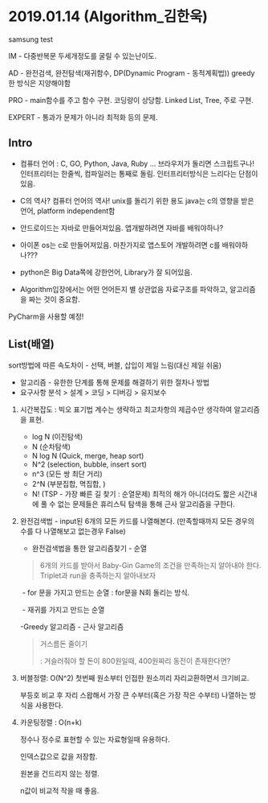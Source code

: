 # 2019.01.14 (Algorithm_김한욱)

samsung test

IM - 다중반복문 두세개정도를 굴릴 수 있는난이도.

AD - 완전검색, 완전탐색(재귀함수, DP(Dynamic Program - 동적계획법))
​	 greedy한 방식은 지양해야함

PRO - main함수를 주고 함수 구현. 코딩량이 상당함. Linked List, Tree, 주로 구현.

EXPERT - 통과가 문제가 아니라 최적화 등의 문제.

## Intro

- 컴퓨터 언어 : C, GO, Python, Java, Ruby ...
브라우저가 돌리면 스크립트구나!
인터프리터는 한줄씩, 컴파일러는 통째로 돌림.
인터프리터방식은 느리다는 단점이 있음.

- C의 역사? 컴퓨터 언어의 역사!
unix를 돌리기 위한 용도
java는 c의 영향을 받은 언어, platform independent함
- 안드로이드는 자바로 만들어져있음.
앱개발하려면 자바를 배워야하나?
- 아이폰 os는 c로 만들어져있음.
마찬가지로 앱스토어 개발하려면 c를 배워야하나???
- python은 Big Data쪽에 강한언어, Library가 잘 되어있음.
- Algorithm입장에서는 어떤 언어든지 별 상관없음
자료구조를 파악하고, 알고리즘을 짜는 것이 중요함.

PyCharm을 사용할 예정!

## List(배열)

  sort방법에 따른 속도차이 - 선택, 버블, 삽입이 제일 느림(대신 제일 쉬움)

   - 알고리즘 - 유한한 단계를 통해 문제를 해결하기 위한 절차나 방법
   - 요구사항 분석 > 설계 > 코딩 > 디버깅 > 유지보수

  1. 시간복잡도 : 빅오 표기법
     계수는 생략하고 최고차항의 제곱수만 생각하여 알고리즘을 표현.

     - log N (이진탐색)
     - N (순차탐색)
     - N log N (Quick, merge, heap sort)
     - N^2 (selection, bubble, insert sort)
     - n^3 (모든 쌍 최단 거리)
     - 2^N (부분집합, 멱집합, )
     - N! (TSP - 가장 빠른 길 찾기 : 순열문제)
       최적의 해가 아니더라도 짧은 시간내에 풀 수 없는 문제들은 휴리스틱 탐색을 통해 근사 알고리즘을 구한다.

  2. 완전검색법 - input된 6개의 모든 카드를 나열해본다.
     (만족할때까지 모든 경우의 수를 다 나열해보고 없는경우 False)

     - 완전검색법을 통한 알고리즘찾기 - 순열

     > 6개의 카드를 받아서 Baby-Gin Game의 조건을 만족하는지 알아내야 한다. Triplet과 run을 충족하는지 알아내보자

     ​			- for 문을 가지고 만드는 순열 : for문을 N회 돌리는 방식.

     ​			- 재귀를 가지고 만드는 순열

     -Greedy 알고리즘 - 근사 알고리즘

     > 거스름돈 줄이기 
     >
     > : 거슬러줘야 할 돈이 800원일때, 400원짜리 동전이 존재한다면?

  3. 버블정렬: O(N^2)
     첫번째 원소부터 인접한 원소끼리 자리교환하면서 크기비교. 

     부등호 비교 후 자리 스왑해서 가장 큰 수부터(혹은 가장 작은 수부터) 나열하는 방식을 사용한다.

  4. 카운팅정렬 : O(n+k)

     정수나 정수로 표현할 수 있는 자료형일때 유용하다. 

     인덱스값으로 값을 저장함.

     원본을 건드리지 않는 정렬.

     n값이 비교적 작을 때 좋음.
